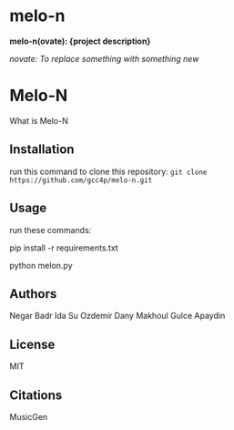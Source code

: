 # melo-n

**melo-n(ovate): {project description}**

_novate: To replace something with something new_
# Melo-N

What is Melo-N

## Installation

run this command to clone this repository:
``
git clone https://github.com/gcc4p/melo-n.git
``
## Usage

run these commands:

pip install -r requirements.txt

python melon.py


## Authors

Negar Badr
Ida Su Ozdemir
Dany Makhoul
Gulce Apaydin

## License

MIT

## Citations

MusicGen

